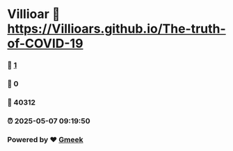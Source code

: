 # Villioar :link: https://Villioars.github.io/The-truth-of-COVID-19 
### :page_facing_up: [1](https://Villioars.github.io/The-truth-of-COVID-19/tag.html) 
### :speech_balloon: 0 
### :hibiscus: 40312 
### :alarm_clock: 2025-05-07 09:19:50 
### Powered by :heart: [Gmeek](https://github.com/Meekdai/Gmeek)
